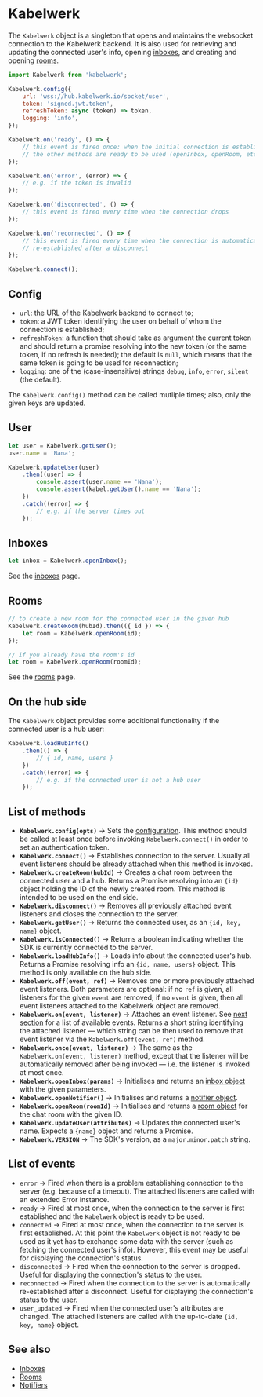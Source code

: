 # Kabelwerk

The `Kabelwerk` object is a singleton that opens and maintains the websocket connection to the Kabelwerk backend. It is also used for retrieving and updating the connected user's info, opening [inboxes](./inboxes.md), and creating and opening [rooms](./rooms.md).

```js
import Kabelwerk from 'kabelwerk';

Kabelwerk.config({
    url: 'wss://hub.kabelwerk.io/socket/user',
    token: 'signed.jwt.token',
    refreshToken: async (token) => token,
    logging: 'info',
});

Kabelwerk.on('ready', () => {
    // this event is fired once: when the initial connection is established and
    // the other methods are ready to be used (openInbox, openRoom, etc.)
});

Kabelwerk.on('error', (error) => {
    // e.g. if the token is invalid
});

Kabelwerk.on('disconnected', () => {
    // this event is fired every time when the connection drops
});

Kabelwerk.on('reconnected', () => {
    // this event is fired every time when the connection is automatically
    // re-established after a disconnect
});

Kabelwerk.connect();
```

## Config

-   `url`: the URL of the Kabelwerk backend to connect to;
-   `token`: a JWT token identifying the user on behalf of whom the connection is established;
-   `refreshToken`: a function that should take as argument the current token and should return a promise resolving into the new token (or the same token, if no refresh is needed); the default is `null`, which means that the same token is going to be used for reconnection;
-   `logging`: one of the (case-insensitive) strings `debug`, `info`, `error`, `silent` (the default).

The `Kabelwerk.config()` method can be called mutliple times; also, only the given keys are updated.

## User

```js
let user = Kabelwerk.getUser();
user.name = 'Nana';

Kabelwerk.updateUser(user)
    .then((user) => {
        console.assert(user.name == 'Nana');
        console.assert(kabel.getUser().name == 'Nana');
    })
    .catch((error) => {
        // e.g. if the server times out
    });
```

## Inboxes

```js
let inbox = Kabelwerk.openInbox();
```

See the [inboxes](./inboxes.md) page.

## Rooms

```js
// to create a new room for the connected user in the given hub
Kabelwerk.createRoom(hubId).then(({ id }) => {
    let room = Kabelwerk.openRoom(id);
});

// if you already have the room's id
let room = Kabelwerk.openRoom(roomId);
```

See the [rooms](./rooms.md) page.

## On the hub side

The `Kabelwerk` object provides some additional functionality if the connected user is a hub user:

```js
Kabelwerk.loadHubInfo()
    .then(() => {
        // { id, name, users }
    })
    .catch((error) => {
        // e.g. if the connected user is not a hub user
    });
```

## List of methods

-   **`Kabelwerk.config(opts)`** → Sets the [configuration](#config). This method should be called at least once before invoking `Kabelwerk.connect()` in order to set an authentication token.
-   **`Kabelwerk.connect()`** → Establishes connection to the server. Usually all event listeners should be already attached when this method is invoked.
-   **`Kabelwerk.createRoom(hubId)`** → Creates a chat room between the connected user and a hub. Returns a Promise resolving into an `{id}` object holding the ID of the newly created room. This method is intended to be used on the end side.
-   **`Kabelwerk.disconnect()`** → Removes all previously attached event listeners and closes the connection to the server.
-   **`Kabelwerk.getUser()`** → Returns the connected user, as an `{id, key, name}` object.
-   **`Kabelwerk.isConnected()`** → Returns a boolean indicating whether the SDK is currently connected to the server.
-   **`Kabelwerk.loadHubInfo()`** → Loads info about the connected user's hub. Returns a Promise resolving info an `{id, name, users}` object. This method is only available on the hub side.
-   **`Kabelwerk.off(event, ref)`** → Removes one or more previously attached event listeners. Both parameters are optional: if no `ref` is given, all listeners for the given `event` are removed; if no `event` is given, then all event listeners attached to the Kabelwerk object are removed.
-   **`Kabelwerk.on(event, listener)`** → Attaches an event listener. See [next section](#list-of-events) for a list of available events. Returns a short string identifying the attached listener — which string can be then used to remove that event listener via the `Kabelwerk.off(event, ref)` method.
-   **`Kabelwerk.once(event, listener)`** → The same as the `Kabelwerk.on(event, listener)` method, except that the listener will be automatically removed after being invoked — i.e. the listener is invoked at most once.
-   **`Kabelwerk.openInbox(params)`** → Initialises and returns an [inbox object](./inboxes.md) with the given parameters.
-   **`Kabelwerk.openNotifier()`** → Initialises and returns a [notifier object](./notifiers.md).
-   **`Kabelwerk.openRoom(roomId)`** → Initialises and returns a [room object](./rooms.md) for the chat room with the given ID.
-   **`Kabelwerk.updateUser(attributes)`** → Updates the connected user's name. Expects a `{name}` object and returns a Promise.
-   **`Kabelwerk.VERSION`** → The SDK's version, as a `major.minor.patch` string.

## List of events

-   `error` → Fired when there is a problem establishing connection to the server (e.g. because of a timeout). The attached listeners are called with an extended Error instance.
-   `ready` → Fired at most once, when the connection to the server is first established and the `Kabelwerk` object is ready to be used.
-   `connected` → Fired at most once, when the connection to the server is first established. At this point the `Kabelwerk` object is not ready to be used as it yet has to exchange some data with the server (such as fetching the connected user's info). However, this event may be useful for displaying the connection's status.
-   `disconnected` → Fired when the connection to the server is dropped. Useful for displaying the connection's status to the user.
-   `reconnected` → Fired when the connection to the server is automatically re-established after a disconnect. Useful for displaying the connection's status to the user.
-   `user_updated` → Fired when the connected user's attributes are changed. The attached listeners are called with the up-to-date `{id, key, name}` object.

## See also

-   [Inboxes](./inboxes.md)
-   [Rooms](./rooms.md)
-   [Notifiers](./notifiers.md)
